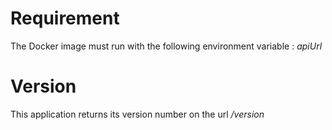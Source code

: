 # Requirement

The Docker image must run with the following environment variable : _apiUrl_

# Version

This application returns its version number on the url _/version_